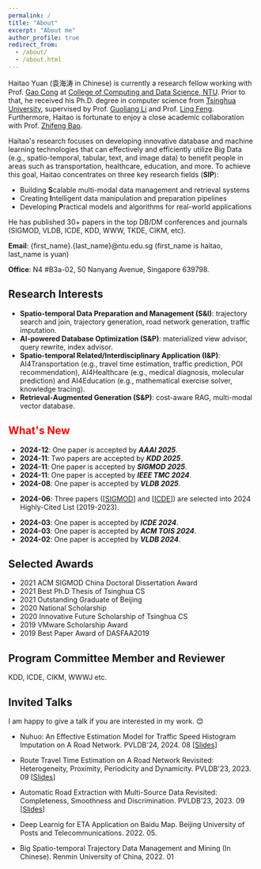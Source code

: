 ```yaml
---
permalink: /
title: "About"
excerpt: "About me"
author_profile: true
redirect_from:
  - /about/
  - /about.html
---
```

Haitao Yuan (袁海涛 in Chinese) is currently a research fellow working with Prof. [Gao Cong](https://personal.ntu.edu.sg/gaocong/) at [College of Computing and Data Science, NTU](https://www.ntu.edu.sg/computing). Prior to that,  he received his Ph.D. degree in computer science from [Tsinghua University](https://www.tsinghua.edu.cn/), supervised by Prof. [Guoliang Li](https://dbgroup.cs.tsinghua.edu.cn/ligl/index.html) and Prof. [Ling Feng](https://dblp.org/pid/58/4464.html). Furthermore, Haitao is fortunate to enjoy a close academic collaboration with Prof. [Zhifeng Bao](https://baozhifeng.net/). 

<!-- Besides, Haitao has accumulated for 1.5-year industrial experience in the Intelligent Driving Group of [Baidu](http://home.baidu.com/index.html) and the Digital Research Institute of [ENN](https://www.enn.cn/pageshow?pageId=1440505892360679424).  -->

Haitao's research focuses on developing innovative database and machine learning technologies that can effectively and efficiently utilize Big Data (e.g., spatio-temporal, tabular, text, and image data) to benefit people in areas such as transportation, healthcare, education, and more. To achieve this goal, Haitao concentrates on three key research fields (**SIP**): 
+ Building **S**calable multi-modal data management and retrieval systems
+ Creating **I**ntelligent data manipulation and preparation pipelines
+ Developing **P**ractical models and algorithms for real-world applications

He has published 30+ papers in the top DB/DM conferences and journals (SIGMOD, VLDB, ICDE, KDD, WWW, TKDE, CIKM, etc).

<!-- Feel free to catch me if interested to discuss ideas or work together. 😜 -->

<!-- Wentao Zhang (张文涛) is a fourth year Ph.D. candidate at [PKU](https://www.pku.edu.cn/), now working with [Prof. Bin Cui](http://net.pku.edu.cn/~cuibin/).
He previously interned in [HKUST](https://hkust.edu.hk/?cn=1) working with Prof. Lei Chen, [Tencent](https://github.com/Angel-ML/angel) working with the Angel team, and [Apple Research](https://machinelearning.apple.com/) working with Meng Cao, Ping Huang and Danny Bickson. -->

**Email**: {first_name}.{last_name}@ntu.edu.sg (first_name is haitao, last_name is yuan)

<!-- **[Wechat (微信)](https://yuanhaitao.github.io/wechat/)**: 769513564 -->

**Office**: N4 #B3a-02, 50 Nanyang Avenue, Singapore 639798.

<!-- **<font color=red>I’m on job market now!</font>**

<!-- I am looking for the following positions:
- Faculty (Assistant Professor) in Academic
- Research Scientist in Industry -->

<!-- **<font color=red>If you are interested in me, contact me via Email or Wechat.</font>** -->

Research Interests
---
<!-- + **Data-centric ML**: annotation, augmentation, imbalance, noise, distillation, out-of-distribution, heterogeneity, and privacy. -->

+ **Spatio-temporal Data Preparation and Management (S&I)**: trajectory search and join, trajectory generation, road network generation, traffic imputation.
+ **AI-powered Database Optimization (S&P)**: materialized view advisor, query rewrite, index advisor.
+ **Spatio-temporal Related/Interdisciplinary Application (I&P)**: AI4Transportation (e.g., travel time estimation, traffic prediction, POI recommendation), AI4Healthcare (e.g., medical diagnosis, molecular prediction) and AI4Education (e.g., mathematical exercise solver, knowledge tracing).
+ **Retrieval-Augmented Generation (S&P)**: cost-aware RAG, multi-modal vector database.



**<font color=red>What's New</font>**
------
* **2024-12**: One paper is accepted by ***AAAI 2025***.
* **2024-11**: Two papers are accepted by ***KDD 2025***.
* **2024-11**: One paper is accepted by ***SIGMOD 2025***.
* **2024-11**: One paper is accepted by ***IEEE TMC 2024***.
* **2024-08**: One paper is accepted by ***VLDB 2025***.
<!-- * **2024-07**: Two research papers are accepted by ***CIKM 2024***. -->
* **2024-06**: Three papers ([[SIGMOD](https://scholar.google.com/citations?hl=en&vq=eng_databasesinformationsystems&view_op=list_hcore&venue=u1CjH9_75_cJ.2024)] and [[ICDE](https://scholar.google.com/citations?hl=en&vq=eng_databasesinformationsystems&view_op=list_hcore&venue=HdCtgB7kxZAJ.2024)]) are selected into 2024 Highly-Cited List (2019-2023).
<!-- * **2024-03**: One research paper is accepted by ***DASFAA 2024***. -->
* **2024-03**: One paper is accepted by ***ICDE 2024***.
* **2024-03**: One paper is accepted by ***ACM TOIS 2024***.
* **2024-02**: One paper is accepted by ***VLDB 2024***.
<!-- * **2023-12**: One research paper is accepted by ***ICDE 2024***.-->
<!-- * **2023-08**: One DIA paper is accepted by ***SIGMOD 2024***. -->
<!-- * **2023-07**: One coauthor research paper is accepted by ***IEEE TMC***. -->
<!-- * **2023-07**: One invited paper is accepted by ***ACM TURC2023***. -->
<!-- * **2023-07**: One research paper is accepted by ***VLDB 2023***.  -->
<!-- * **2023-04**: One coauthor paper is accepted by ***EuroMLSys 2023***. -->
<!-- * **2023-03**: Haitao comes to Singapore, and starts his research career at SCALE@NTU. -->
<!-- * **2023-01**: One paper is accepted by ***WWW 2023***.-->
<!-- * **2022-12**: One coauthor paper is accepted by ***VLDB 2023***. -->
<!-- * **2022-11**: One paper is accepted by ***VLDB 2023***. -->

  
<!-- Work Experience
------

* 2023/03-: Research Fellow
  * SCALE, NTU
  * Research on spatial and temporal data management and mining
  * Principal Investigator: [Gao Cong](https://personal.ntu.edu.sg/gaocong/)

* 2022/09-2023/02: Researcher
  * Digital Research Institute, ENN
  * Research on spatio-temporal data mining in industrial scenarios


* 2021/07-2022/08: Senior Algorithm Engineer
  * BaiduMap, IDG, Baidu
  * Participate in travel time estimation
  * Supervisor: [Jizhou Huang](http://ir.hit.edu.cn/~huangjizhou/)

* 2020/10-2021/04: Research Intern
  * AI Lab, Didi Chuxing
  * Research on traffic prediction and intelligent transportation

* 2018/07-2019/01: Research Intern
  * Computing Platform Group, Alibaba
  * Assist in solving query optimization problem in ODPS auto data warehouse
  * Supervisor: [Kai Zeng](https://kai-zeng.github.io/) -->


Selected Awards
------
* 2021 ACM SIGMOD China Doctoral Dissertation Award
* 2021 Best Ph.D Thesis of Tsinghua CS
* 2021 Outstanding Graduate of Beijing
* 2020 National Scholarship
* 2020 Innovative Future Scholarship of Tsinghua CS
* 2019 VMware Scholarship Award
* 2019 Best Paper Award of DASFAA2019

<!-- 24. [Rising Star](https://mp.weixin.qq.com/s/Lecza9L8zgZYDPdKpkP2XA) (云帆奖-明日之星), World AI Conference, 2022.
23. 🏆 [Best Student Paper Award](https://www2022.thewebconf.org/awards/) of ***WWW 2022*** **(1/1822,  the second WWW Best Student Paper from China)**, 2022
22. [IVADO Postdoctoral Fellowship](https://ivado.ca/en/research-community/), Canada
21. [Outstanding Doctoral Dissertation Award](https://grs.pku.edu.cn/xwgz11/xxgk11/xwsy111/364670.htm), Peking University  **(Sole winner in Computer Software and Theory)**, 2022
19. [Outstanding Graduate of Beijing](https://xgb.pku.edu.cn/docs/2022-06/20220606163325764115.pdf), China, 2022
17. Candidate of [May 4th Medal](https://mp.weixin.qq.com/s/AbqR2yFyduYn2PcZYbhXww) **(Each School recommends 1 candidate, highest honor in PKU)**, 2022
16. [The Big Data Expo Leading Technology Achievement Award](https://mp.weixin.qq.com/s/TlNywcR4pCl1c84KLTpeNA), China International Big Data Industry Expo (Angel Graph project), 2022
15. Candidate of [People of the Year](https://mp.weixin.qq.com/s/zEcwHYsjqLhTsCDTnS-fsA) **(1 people in EECS, and 42 people in PKU)**, 2021
14. [Merit Student of Beijing](https://xgb.pku.edu.cn/sylm/133002.htm) **(2 people in EECS, and 58 people in PKU)**, 2021
13. [Apple PhD Fellowship](https://machinelearning.apple.com/updates/apple-scholars-aiml-2021) **(1 people in China, and 15 people in the world)**, 2021
11. National Scholarship **(Top 1% in PKU)**, 2019, 2021
8. [Baidu Scholarship Nominee](http://scholarship.baidu.com/) **(20 people in the world)**, 2021 -->
  
<!-- Selected Competitions
------
1. Outstanding Winner of the [openGCC contest](https://mp.weixin.qq.com/s/8JX5ymkUt5MvDcHLOjB3Xw) in CCF ChinaSoft **(1/3814)**, 2021
1. Rank \#1 in [Open Graph Benchmark](https://ogb.stanford.edu/docs/leader_nodeprop/\#ogbn-mag), 2021
1. Outstanding Winner of the BDIC Big Data Competition **(1/575)**, 2018 -->

Program Committee Member and Reviewer
------
KDD, ICDE, CIKM, WWWJ etc.
  
Invited Talks
------
I am happy to give a talk if you are interested in my work. 😊  

- Nuhuo: An Effective Estimation Model for Traffic Speed Histogram Imputation on A Road Network. PVLDB'24, 2024. 08 [[Slides](https://drive.google.com/file/d/1XiT5aIBW5tBQKSB6KAiAXMAzMha95y80/view?usp=drive_link)]  <br> 


- Route Travel Time Estimation on A Road Network Revisited:
Heterogeneity, Proximity, Periodicity and Dynamicity. PVLDB'23, 2023. 09 [[Slides](https://drive.google.com/file/d/1ofSEwEhsBGwEbys2KRbc8pFL8Cb_Tk6R/view?usp=drive_link)]  <br> 

- Automatic Road Extraction with Multi-Source Data Revisited: Completeness, Smoothness and Discrimination. PVLDB'23, 2023. 09 [[Slides](https://drive.google.com/file/d/14iY0yNe9IWmyHzydNGTPxV43LfSon-e4/view?usp=drive_link)]  <br> 

- Deep Learnig for ETA Application on Baidu Map. Beijing University of Posts and Telecommunications. 2022. 05. <br>

- Big Spatio-temporal Trajectory Data Management and Mining (In Chinese). Renmin University of China, 2022. 01 <br>


<!-- 1. Model Degradation Hinders Deep Graph Neural Networks.<br>
  KDD'22, 2022. 08 <br>
1. Graph Attention Multi-Layer Perceptron.<br>
  KDD'22, 2022. 08 <br>
1. NAFS: A Simple yet Tough-to-beat Baseline for Graph Representation Learning.<br>
  AI Time [[News](https://mp.weixin.qq.com/s/L8x-2_D6W5JpmsCy_8ZOKQ)]<br>
  ICML'22, Virtual, 2022. 07 <br>
  Jiqizhixin, Virtual, 2022. 07 [[News](https://mp.weixin.qq.com/s/ymwyJuQvnpYIVjFuNT3fuQ)][[Slides](https://github.com/zwt233/Talks/blob/main/Sharing/NAFS-ICML-0716.pdf)] <br>
1. Deep and Flexible Graph Neural Architecture Search.<br>
  ICML'22, Virtual, 2022. 07 <br>
  Jiqizhixin, Virtual, 2022. 07  <br>
1. Towards Large Scale Graph Learning: Data, Model and System.《大规模图学习：数据、模型与系统》<br>
  THU, Virtual, 2023.02  <br> 
  PKU, Virtual, 2023.02  <br>
  SUSTech, 2023.01  <br>
  HKUST (Guang Zhou), Virtual, 2022.04 [[News](https://mp.weixin.qq.com/s/BNUT9Q4UPMi9cGREOARS9w)] <br>
  Stanford, Virtual, 2021.11  <br>
  Mila, Virtual, 2021.9  <br>
1. Towards Automated Graph Learning. 《自动化图机器学习》 [[Doc](https://github.com/zwt233/Talks/blob/main/Sharing/AutoML-for-Graph-zwt.pdf)] <br>
  HKUST, Virtual, 2022.11[[News](https://mp.weixin.qq.com/s/ro2BUTP0SNPwTOz1pbcdyw)] <br>
  NUDT, Virtual, 2022. 07  <br>
  HUST, 2022. 08 <br>
  Zhejiang University, 2022. 08 <br>
1. Information gain propagation a new way to graph active learning with soft labels. 《软标签场景下的图主动学习》<br>
  AI Time, Virtual, 2022. 06  [[News](https://mp.weixin.qq.com/s/mbirnZPGpQwn6D5j_okeHw)]<br>
  ICLR'22, Virtual, 2022. 04 <br>
1. Towards Data-Centric ML.《数据驱动的机器学习》<br>
  Apple research, 2022. 06 <br> 
1. valedictorian Speech.《北京大学计算机系2022级毕业生代表致辞》<br>
  CS of PKU, 2022. 06 [[News](https://mp.weixin.qq.com/s/05TJIrxMcBeDnXoCvYnXbg)] <br>
1. PaSca: a graph neural architecture search system under the scalable paradigm. 《可扩展性的图神经结构搜索系统》<br>
  DGL Team, Amazon, Virtual, 2022.07 <br>
  CSU, Virtual, 2022. 07  <br>
  CCF, Virtual, 2022.06 [[News](https://www.ccf.org.cn/Media_list/xsfh/2022-06-23/764709.shtml)] [[Slides](https://github.com/zwt233/Talks/tree/main/Sharing/CCF-PaSca.pdf)]<br>
  DataFun, Virtual, 2022.06 [[Slides](https://github.com/zwt233/Talks/tree/main/Sharing/0625-DataFun-PaSca.pdf)]<br>
  MLNLP, Virtual, 2022.06 [[News](https://mp.weixin.qq.com/s/3ff5BujHTIGl1jhHe7PTNA)][[Slides](https://github.com/zwt233/Talks/tree/main/Sharing/0625-MLNLP-PaSca.pdf)][[Video](https://www.bilibili.com/video/BV1dv4y1M7hq)]<br>
  InfoQ, Tencent Cloud, Virtual, 2022.06 [[News](https://mp.weixin.qq.com/s/2gg1jRnd1is9IvmFu0hyNQ)]<br>
  WWW’22, Virtual, 2022.04 [[Slides](https://github.com/zwt233/Talks/tree/main/Sharing/WWW22-PaSca.pdf)]<br>
  Data Platform, Tencent, Virtual, 2022.05 <br>
1. Towards Large-scale Graph Machine Learning. 《大规模图机器学习》 [[Doc](https://github.com/zwt233/Talks/blob/main/Sharing/Scalable-GNN-zwt.pdf)] <br>
  HKUST, Virtual, 2022. 08 (In Preparing)  <br> 
  LOGs, Virtual, 2022. 07 [[Video](https://www.bilibili.com/video/BV1GY4y1w736?spm_id_from=333.999.0.0&vd_source=3b29bfbd33d11edf0e22864d965c6699)]  <br> 
1. How to Do Research? 《浅谈科研》<br>
  Apple Research, Virtual, 2021.12 <br>
  PKU, Virtual, 2021.12 [[News-1](https://mp.weixin.qq.com/s/vgmymt_tmAjAVxnuPPfFxQ), [News-2](https://cs.pku.edu.cn/info/1020/3199.htm)] [[Slides](https://github.com/zwt233/Talks/blob/main/Sharing/How-to-Do-Research.pdf)]<br>
  
1. The Scalability of Large-scale Graph Machine Learning.《大规模图机器学习的可扩展性》<br>
  Tencent Big Data, Virtual, 2022.04 <br>
  NeurIPS, Virtual, 2021.12 <br>
  4Paradigm, Virtual, 2021.12 <br>
  AI Drive, 2021.12 [[Video](https://www.bilibili.com/video/BV1sR4y1x7qb?p=1&share_medium=android&share_plat=android&share_session_id=67ffcc9e-d9eb-4e93-a465-ddfd81162842&share_source=WEIXIN&share_tag=s_i&timestamp=1639559499&unique_k=quVdvTS)] [[News](https://mp.weixin.qq.com/s/CVnhxQEFYdI-hsWQma-kLA)] [[Slides](https://github.com/zwt233/Talks/blob/main/Sharing/AI-Drive-NDLS.pdf)]<br>
1. RIM: Reliable Influence-based Active Learning on Graphs.<br>
  NeurIPS, Virtual, 2021.12 <br>
  NeurIPS MeetUp China, 2021.12 [[News](https://mp.weixin.qq.com/s/VhjB8hOqbaS3gQJp6YuKGQ)] [[Slides](https://github.com/zwt233/Talks/blob/main/Sharing/RIM_Poster.pdf)]<br>
1. A survey of GNN system.《GNN系统调研》<br>
  Tencent, Virtual, 2021.12  [[Slides](https://github.com/zwt233/Talks/blob/main/Sharing/datafun-GAMLP.pdf)]<br>

1. Graph Attention Multi-Layer Perceptron.《图注意力多层感知器》<br>
  DataFun, Virtual, 2021.10 [[News](https://mp.weixin.qq.com/s/G--7PlJ9rsTl3bnSSGmbCQ)] [[Slides](https://github.com/zwt233/Talks/blob/main/Sharing/datafun-GAMLP.pdf)]<br> -->
